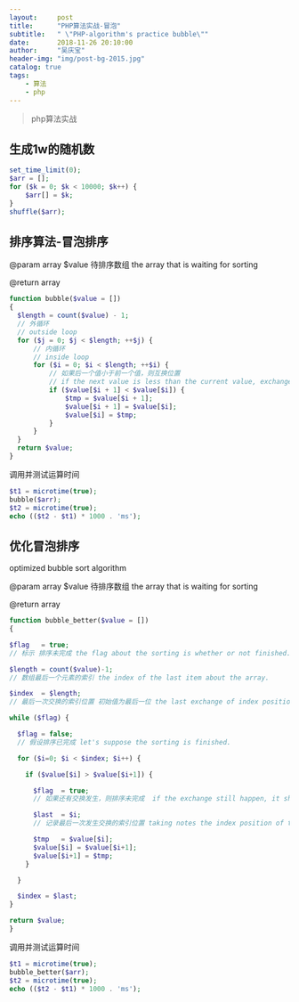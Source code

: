 ```yaml
---
layout:     post
title:      "PHP算法实战-冒泡"
subtitle:   " \"PHP-algorithm's practice bubble\""
date:       2018-11-26 20:10:00
author:     "吴庆宝"
header-img: "img/post-bg-2015.jpg"
catalog: true
tags:
    - 算法
    - php
---
```


>  php算法实战

## 生成1w的随机数
```php
set_time_limit(0);
$arr = [];
for ($k = 0; $k < 10000; $k++) {
    $arr[] = $k;
}
shuffle($arr);
```

## 排序算法-冒泡排序

@param  array $value 待排序数组 the array that is waiting for sorting

@return array
```php
function bubble($value = [])
{
  $length = count($value) - 1;
  // 外循环
  // outside loop
  for ($j = 0; $j < $length; ++$j) {
      // 内循环
      // inside loop
      for ($i = 0; $i < $length; ++$i) {
          // 如果后一个值小于前一个值，则互换位置
          // if the next value is less than the current value, exchange each other.
          if ($value[$i + 1] < $value[$i]) {
              $tmp = $value[$i + 1];
              $value[$i + 1] = $value[$i];
              $value[$i] = $tmp;
          }
      }
  }
  return $value;
}
``` 
调用并测试运算时间
```php
$t1 = microtime(true);
bubble($arr);
$t2 = microtime(true);
echo (($t2 - $t1) * 1000 . 'ms');
```

## 优化冒泡排序

optimized bubble sort algorithm

@param  array $value 待排序数组 the array that is waiting for sorting

@return array
```php
function bubble_better($value = [])
{

$flag   = true; 
// 标示 排序未完成 the flag about the sorting is whether or not finished.

$length = count($value)-1; 
// 数组最后一个元素的索引 the index of the last item about the array.

$index  = $length; 
// 最后一次交换的索引位置 初始值为最后一位 the last exchange of index position, default value is equal to the last index.

while ($flag) {

  $flag = false; 
  // 假设排序已完成 let's suppose the sorting is finished.

  for ($i=0; $i < $index; $i++) {

    if ($value[$i] > $value[$i+1]) {

      $flag  = true; 
      // 如果还有交换发生，则排序未完成  if the exchange still happen, it show that the sorting is not finished.

      $last  = $i; 
      // 记录最后一次发生交换的索引位置 taking notes the index position of the last exchange.

      $tmp   = $value[$i];
      $value[$i] = $value[$i+1];
      $value[$i+1] = $tmp;
    }

  }

  $index = $last;
}

return $value;
}
```  
调用并测试运算时间
```php
$t1 = microtime(true);
bubble_better($arr);
$t2 = microtime(true);
echo (($t2 - $t1) * 1000 . 'ms');
```